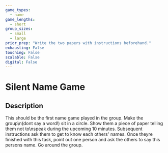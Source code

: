 ```yaml
---
game_types:
  - name
game_lengths:
  - short
group_sizes:
  - small
  - large
prior_prep: "Write the two papers with instructions beforehand."
exhausting: False
touching: False
scalable: False
digital: False
---
```

# Silent Name Game

## Description
This should be the first name game played in the group. Make the group\n(dont say a word!) sit in a circle. Show them a piece of paper telling them not to\nspeak during the upcoming 10 minutes. Subsequent instructions ask them to get to know each others' names. Once theyre finished with this task, point out one person and ask the others to say this persons name. Go around the group.
